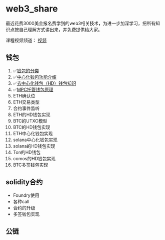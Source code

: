 # web3_share

最近花费3000美金报名费学到的web3相关技术，为进一步加深学习，把所有知识点按自己理解方式讲出来，并免费提供给大家。

课程视频频道： [视频](https://www.youtube.com/playlist?list=PLdQ33vAo9pkuoH7CXfjvdP4g-NJ_PRIwp)

## 钱包

1. ✅[钱包的分类](https://github.com/0xweb-3/web3_share/tree/main/wallet-doc/01.%E9%92%B1%E5%8C%85%E5%88%86%E7%B1%BB)
2. ✅[中心化钱包功能介绍](https://github.com/0xweb-3/web3_share/tree/main/wallet-doc/02.%E4%B8%AD%E5%BF%83%E5%8C%96%E9%92%B1%E5%8C%85)
3. ✅[去中心化钱包（HD）钱包知识](https://github.com/0xweb-3/web3_share/blob/main/wallet-doc/03.HD%E9%92%B1%E5%8C%85/README.md)
4. ✅[MPC托管钱包原理](https://github.com/0xweb-3/web3_share/tree/main/wallet-doc/04.MPC%E6%89%98%E7%AE%A1%E9%92%B1%E5%8C%85%E5%8E%9F%E7%90%86)
5. ETH确认位
6. ETH交易类型
7. 合约事件监听
8. ETH的HD钱包实现
9. BTC的UTXO模型
10. BTC的HD钱包实现
11. ETH中心化钱包实现
12. solana中心化钱包实现
13. solana的HD钱包实现
14. Ton的HD钱包
15. comos的HD钱包实现
16. BTC多签钱包实现

## solidity合约

* Foundry使用
* 各种call
* 合约的升级
* 多签钱包实现

## 公链

